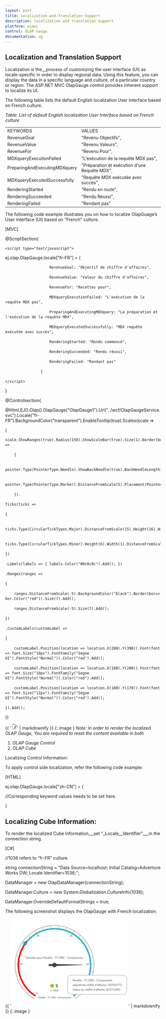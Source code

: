```yaml
---
layout: post
title: Localization-and-Translation-Support
description: localization and translation support
platform: ejmvc
control: OLAP Gauge
documentation: ug
---
```


## Localization and Translation Support

Localization is the__process of customizing the user interface (UI) as locale-specific in order to display regional data. Using this feature, you can display the data in a specific language and culture, of a particular country or region. The ASP.NET MVC OlapGauge control provides inherent support to localize its UI.

The following table lists the default English localization User Interface based on French culture.



_Table: List of default English localization User Interface based on French culture_



<table>
<tr>
<td>
KEYWORDS</td><td>
VALUES</td></tr>
<tr>
<td>
RevenueGoal</td><td>
"Revenu Objectifs",</td></tr>
<tr>
<td>
RevenueValue</td><td>
"Revenu Valeurs",</td></tr>
<tr>
<td>
RevenueFor</td><td>
"Revenu Pour",</td></tr>
<tr>
<td>
MDXqueryExecutionFailed</td><td>
"L'exécution de la requête MDX pas",</td></tr>
<tr>
<td>
PreparingAndExecutingMDXquery</td><td>
"Préparation et exécution d'une Requête MDX",</td></tr>
<tr>
<td>
MDXqueryExecutedSuccessfully</td><td>
"Requête MDX exécutée avec succès",</td></tr>
<tr>
<td>
RenderingStarted</td><td>
"Rendu en route",</td></tr>
<tr>
<td>
RenderingSucceeded</td><td>
"Rendu Réussi",</td></tr>
<tr>
<td>
RenderingFailed</td><td>
"Rendant pas"</td></tr>
</table>


The following code example illustrates you on how to localize OlapGuage’s User Interface (UI) based on “French” culture.



[MVC]

@ScriptSection{

    <script type="text/javascript">

ej.olap.OlapGauge.locale["fr-FR"] = {

                        RevenueGoal: "Objectif de chiffre d'affaires",

                        RevenueValue: "Valeur du chiffre d'affaires",

                        RevenueFor: "Recettes pour",

                        MDXqueryExecutionFailed: "L'exécution de la requête MDX pas",

                        PreparingAndExecutingMDXquery: "La préparation et l'exécution de la requête MDX",

                        MDXqueryExecutedSuccessfully: "MDX requête exécutée avec succès",

                        RenderingStarted: "Rendu commencé",

                        RenderingSucceeded: "Rendu réussi",

                        RenderingFailed: "Rendant pas"

                    }

    </script>

}

@Controlsection{

@Html.EJ().Olap().OlapGauge("OlapGauge1").Url("../wcf/OlapGaugeService.svc").Locale("fr-FR").BackgroundColor("transparent").EnableTooltip(true).Scales(scale =>

{

    scale.ShowRanges(true).Radius(150).ShowScaleBar(true).Size(1).Border(bor=>bor.Width(0.5)).ShowIndicators(false).ShowLabels(true).ShowTicks(false).Pointers(pointer =>

        {

            pointer.Type(PointerType.Needle).ShowBackNeedle(true).BackNeedleLength(20).Length(120).NeedleType(NeedleType.Rectangle).Width(7).Add();

            pointer.Type(PointerType.Marker).DistanceFromScale(5).Placement(PointerPlacement.Center).BackgroundColor("#29A4D9").Length(25).Width(15).MarkerType(MarkerType.Diamond).Add();

        }).

    Ticks(ticks =>

    {

        ticks.Type(CircularTickTypes.Major).DistanceFromScale(15).Height(16).Width(1).Color("red").Add();

        ticks.Type(CircularTickTypes.Minor).Height(6).Width(1).DistanceFromScale(2).Color("#8c8c8c").Add();

    })

    .Labels(labels => { labels.Color("#8c8c8c").Add(); })

    .Ranges(ranges =>

    {

        ranges.DistanceFromScale(-5).BackgroundColor("black").Border(bor=> bor.Color("red")).Size(7).Add();

        ranges.DistanceFromScale(-5).Size(7).Add();

    })

    .CustomLabels(customLabel =>

    {

        customLabel.Position(location => location.X(280).Y(390)).Font(font => font.Size("10px").FontFamily("Segoe UI").FontStyle("Normal")).Color("red").Add();

        customLabel.Position(location => location.X(180).Y(280)).Font(font => font.Size("10px").FontFamily("Segoe UI").FontStyle("Normal")).Color("red").Add();

        customLabel.Position(location => location.X(180).Y(170)).Font(font => font.Size("12px").FontFamily("Segoe UI").FontStyle("Normal")).Color("red").Add();

    }).Add();

})





{{ '![C:/Users/labuser/Desktop/note.jpg](Localization-and-Translation-Support_images/Localization-and-Translation-Support_img1.jpeg)' | markdownify }}
{:.image }
_Note: In order to render the localized OLAP Gauge, You are required to reset the content available in both_

1. _OLAP Gauge Control_
2. _OLAP Cube_

Localizing Control Information:

To apply control side localization, refer the following code example:



[HTML]

ej.olap.OlapGauge.locale["zh-CN"] = {

//Corresponding keyword values needs to be set here.

}

## Localizing Cube Information:

To render the localized Cube information,__set “_Locale__Identifier”___in the connection string.



[C#]

//1036 refers to “fr-FR” culture.

string connectionString = "Data Source=localhost; Initial Catalog=Adventure Works DW; Locale Identifier=1036;";

DataManager = new OlapDataManager(connectionString);

DataManager.Culture = new System.Globalization.CultureInfo(1036);

DataManager.OverrideDefaultFormatStrings = true;


The following screenshot displays the OlapGauge with French localization.

{{ '![](Localization-and-Translation-Support_images/Localization-and-Translation-Support_img2.png)' | markdownify }}
{:.image }


